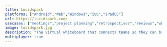 ```yaml
---
title: Lucidspark
platforms: ["Android","Web","Windows","iOS","iPadOS"]
url: https://lucidspark.com/
usecases: ["meetings","project planning","retrospectives","reviews","whiteboard"]
image: lucidspark.jpg
description: "The virtual whiteboard that connects teams so they can bring their best ideas to life."
multiplayer: true
---
```

